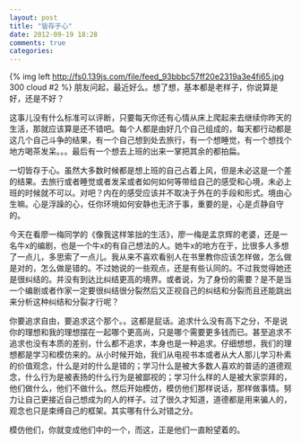 ```yaml
---
layout: post
title: "皆存于心"
date: 2012-09-19 18:28
comments: true
categories: 
---
```

{% img left http://fs0.139js.com/file/feed_93bbbc57ff20e2319a3e4fi65.jpg 300 cloud #2 %}
朋友问起，最近好么。想了想，基本都是老样子，你说算是好，还是不好？  
  
这事儿没有什么标准可以评断，只要每天你还有心情从床上爬起来去继续你昨天的生活，那就应该算是还不错吧。每个人都是由好几个自己组成的，每天都行动都是这几个自己斗争的结果，有一个自己想到处去旅行，有一个想睡觉，有一个想找个地方喝茶发呆。。。最后有一个想去上班的出来一掌把其余的都拍扁。  
  
一切皆存于心。虽然大多数时候都是想上班的自己占着上风，但是未必这是一个差的结果。去旅行或者睡觉或者发呆或者如何如何等带给自己的感受和心境，未必上班的时候就不可以。对吧？内在的感受应该并不取决于外在的手段和形式。境由心生嘛。心是浮躁的心，任你环境如何安静也无济于事，重要的是，心是贞静自守的。  
  
今天在看廖一梅同学的《像我这样笨拙的生活》，廖一梅是孟京辉的老婆，还是一名牛x的编剧，也是一个牛x的有自己想法的人。她牛x的地方在于，比很多人多想了一点儿，多思索了一点儿。我从来不喜欢看别人在书里教你应该怎样做，怎么做是对的，怎么做是错的。不过她说的一些观点，还是有些认同的。不过我觉得她还是很纠结的。并没有到达比纠结更高的境界。或者说，为了身份的需要？是不是当一个编剧或者作家一定要很纠结很分裂然后又正视自己的纠结和分裂而且还能跳出来分析这种纠结和分裂才行呢？
  
你要追求自由，要追求这个那个。。这都是屁话。追求什么没有高下之分，不是说你的理想和我的理想摆在一起哪个更高尚，只是哪个需要更多钱而已。甚至追求不追求也没有本质的差别，什么都不追求，本身也是一种追求。仔细想想，我们的理想都是学习和模仿来的。从小时候开始，我们从电视书本或者从大人那儿学习朴素的价值观念，什么是对的什么是错的；学习什么是被大多数人喜欢的普适的道德观念，什么行为是被表扬的什么行为是被鄙视的；学习什么样的人是被大家崇拜的，他们做什么，他们不做什么。然后开始模仿，模仿他们那样说话，那样做事情。努力让自己更接近自己想成为的人的样子。过了很久才知道，道德都是用来骗人的，观念也只是束缚自己的框架。其实哪有什么对错之分。    
  
模仿他们，你就变成他们中的一个，而这，正是他们一直盼望着的。